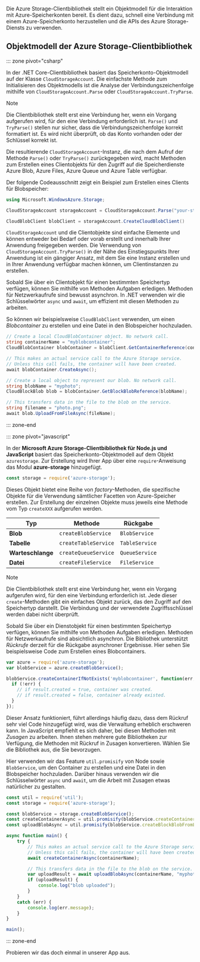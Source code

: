 Die Azure Storage-Clientbibliothek stellt ein Objektmodell für die Interaktion mit Azure-Speicherkonten bereit. Es dient dazu, schnell eine Verbindung mit einem Azure-Speicherkonto herzustellen und die APIs des Azure Storage-Diensts zu verwenden. 

## <a name="azure-storage-client-library-object-model"></a>Objektmodell der Azure Storage-Clientbibliothek

::: zone pivot="csharp"

In der .NET Core-Clientbibliothek basiert das Speicherkonto-Objektmodell auf der Klasse `CloudStorageAccount`. Die einfachste Methode zum Initialisieren des Objektmodells ist die Analyse der Verbindungszeichenfolge mithilfe von `CloudStorageAccount.Parse` oder `CloudStorageAccount.TryParse`.

> [!NOTE]
> Die Clientbibliothek stellt erst eine Verbindung her, wenn ein Vorgang aufgerufen wird, für den eine Verbindung erforderlich ist. `Parse()` und `TryParse()` stellen nur sicher, dass die Verbindungszeichenfolge korrekt formatiert ist. Es wird nicht überprüft, ob das Konto vorhanden oder der Schlüssel korrekt ist. 

Die resultierende `CloudStorageAccount`-Instanz, die nach dem Aufruf der Methode `Parse()` oder `TryParse()` zurückgegeben wird, macht Methoden zum Erstellen eines Clientobjekts für den Zugriff auf die Speicherdienste Azure Blob, Azure Files, Azure Queue und Azure Table verfügbar. 

Der folgende Codeausschnitt zeigt ein Beispiel zum Erstellen eines Clients für Blobspeicher:

```csharp
using Microsoft.WindowsAzure.Storage;

CloudStorageAccount storageAccount = CloudStorageAccount.Parse("your-storage-key-connection-string");

CloudBlobClient blobClient = storageAccount.CreateCloudBlobClient()
```

`CloudStorageAccount` und die Clientobjekte sind einfache Elemente und können entweder bei Bedarf oder vorab erstellt und innerhalb Ihrer Anwendung freigegeben werden. Die Verwendung von `CloudStorageAccount.TryParse()` in der Nähe des Einstiegspunkts Ihrer Anwendung ist ein gängiger Ansatz, mit dem Sie eine Instanz erstellen und in Ihrer Anwendung verfügbar machen können, um Clientinstanzen zu erstellen.

Sobald Sie über ein Clientobjekt für einen bestimmten Speichertyp verfügen, können Sie mithilfe von Methoden Aufgaben erledigen. Methoden für Netzwerkaufrufe sind bewusst asynchron. In .NET verwenden wir die Schlüsselwörter `async` und `await`, um effizient mit diesen Methoden zu arbeiten.

So können wir beispielsweise `CloudBlobClient` verwenden, um einen _Blobcontainer_ zu erstellen und eine Datei in den Blobspeicher hochzuladen.

```csharp
// Create a local CloudBlobContainer object. No network call.
string containerName = "myblobcontainer";
CloudBlobContainer blobContainer = blobClient.GetContainerReference(containerName);

// This makes an actual service call to the Azure Storage service. 
// Unless this call fails, the container will have been created.
await blobContainer.CreateAsync();

// Create a local object to represent our blob. No network call.
string blobName = "myphoto";
CloudBlockBlob blob = blobContainer.GetBlockBlobReference(blobName);

// This transfers data in the file to the blob on the service.
string filename = "photo.png";
await blob.UploadFromFileAsync(fileName);
```

::: zone-end

::: zone pivot="javascript"

In der **Microsoft Azure Storage-Clientbibliothek für Node.js und JavaScript** basiert das Speicherkonto-Objektmodell auf dem Objekt `azurestorage`. Zur Erstellung wird Ihrer App über eine `require`-Anweisung das Modul **azure-storage** hinzugefügt.

```javascript
const storage = require('azure-storage');
```

Dieses Objekt bietet eine Reihe von _factory_-Methoden, die spezifische Objekte für die Verwendung sämtlicher Facetten von Azure-Speicher erstellen. Zur Erstellung der einzelnen Objekte muss jeweils eine Methode vom Typ `createXXX` aufgerufen werden.

| Typ | Methode | Rückgabe |
|--------|---------|-------------|
| **Blob** | `createBlobService` | `BlobService` |
| **Tabelle** | `createTableService` | `TableService` |
| **Warteschlange** | `createQueueService` | `QueueService` |
| **Datei** | `createFileService` | `FileService` |

> [!NOTE]
> Die Clientbibliothek stellt erst eine Verbindung her, wenn ein Vorgang aufgerufen wird, für den eine Verbindung erforderlich ist. Jede dieser `create`-Methoden gibt ein einfaches Objekt zurück, das den Zugriff auf den Speichertyp darstellt. Die Verbindung und der verwendete Zugriffsschlüssel werden dabei nicht überprüft.

Sobald Sie über ein Dienstobjekt für einen bestimmten Speichertyp verfügen, können Sie mithilfe von Methoden Aufgaben erledigen. Methoden für Netzwerkaufrufe sind absichtlich asynchron. Die Bibliothek unterstützt _Rückrufe_ derzeit für die Rückgabe asynchroner Ergebnisse. Hier sehen Sie beispielsweise Code zum Erstellen eines Blobcontainers.

```javascript
var azure = require('azure-storage');
var blobService = azure.createBlobService();

blobService.createContainerIfNotExists('myblobcontainer', function(err, result, response) {
  if (!err) {
    // if result.created = true, container was created.
    // if result.created = false, container already existed.
  }
});
```

Dieser Ansatz funktioniert, führt allerdings häufig dazu, dass dem Rückruf sehr viel Code hinzugefügt wird, was die Verwaltung erheblich erschweren kann. In JavaScript empfiehlt es sich daher, bei diesen Methoden mit _Zusagen_ zu arbeiten. Ihnen stehen mehrere gute Bibliotheken zur Verfügung, die Methoden mit Rückruf in Zusagen konvertieren. Wählen Sie die Bibliothek aus, die Sie bevorzugen.

Hier verwenden wir das Feature `util.promisify` von Node sowie `BlobService`, um den Container zu erstellen und eine Datei in den Blobspeicher hochzuladen. Darüber hinaus verwenden wir die Schlüsselwörter `async` und `await`, um die Arbeit mit Zusagen etwas natürlicher zu gestalten.

```javascript
const util = require('util');
const storage = require('azure-storage');

const blobService = storage.createBlobService();
const createContainerAsync = util.promisify(blobService.createContainerIfNotExists).bind(blobService);
const uploadBlobAsync = util.promisify(blobService.createBlockBlobFromLocalFile).bind(blobService);

async function main() {
    try {
        // This makes an actual service call to the Azure Storage service. 
        // Unless this call fails, the container will have been created.
        await createContainerAsync(containerName);

        // This transfers data in the file to the blob on the service.
        var uploadResult = await uploadBlobAsync(containerName, "myphoto", "photo.png");
        if (uploadResult) {
            console.log("blob uploaded");
        }
    }
    catch (err) {
        console.log(err.message);
    }
}

main();
```
::: zone-end

Probieren wir das doch einmal in unserer App aus.
